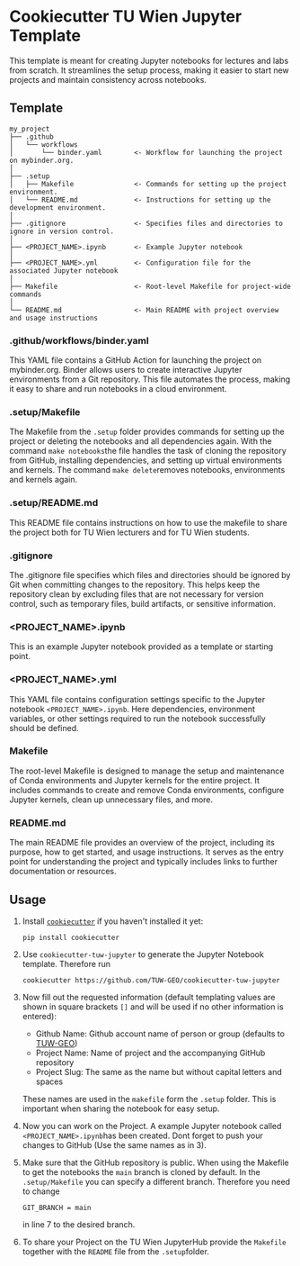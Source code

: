 # Cookiecutter TU Wien Jupyter Template

This template is meant for creating Jupyter notebooks for lectures and labs from scratch. It streamlines the setup process, making it easier to start new projects and maintain consistency across notebooks.

## Template

```
my_project
├── .github
│   └── workflows
│       └── binder.yaml        <- Workflow for launching the project on mybinder.org.
│
├── .setup
│   ├── Makefile               <- Commands for setting up the project environment.
│   └── README.md              <- Instructions for setting up the development environment.
│
├── .gitignore                 <- Specifies files and directories to ignore in version control.
│
├── <PROJECT_NAME>.ipynb       <- Example Jupyter notebook
│
├── <PROJECT_NAME>.yml         <- Configuration file for the associated Jupyter notebook
│
├── Makefile                   <- Root-level Makefile for project-wide commands
│
└── README.md                  <- Main README with project overview and usage instructions
```

### .github/workflows/binder.yaml

This YAML file contains a GitHub Action for launching the project on mybinder.org. Binder allows users to create interactive Jupyter environments from a Git repository. This file automates the process, making it easy to share and run notebooks in a cloud environment.

### .setup/Makefile

The Makefile from the `.setup` folder provides commands for setting up the project or deleting the notebooks and all dependencies again. With the command `make notebooks`the file handles the task of cloning the repository from GitHub, installing dependencies, and setting up virtual environments and kernels. The command `make delete`removes notebooks, environments and kernels again.

### .setup/README.md

This README file contains instructions on how to use the makefile to share the project both for TU Wien lecturers and for TU Wien students.

### .gitignore

The .gitignore file specifies which files and directories should be ignored by Git when committing changes to the repository. This helps keep the repository clean by excluding files that are not necessary for version control, such as temporary files, build artifacts, or sensitive information.

### <PROJECT_NAME>.ipynb

This is an example Jupyter notebook provided as a template or starting point.

### <PROJECT_NAME>.yml

This YAML file contains configuration settings specific to the Jupyter notebook `<PROJECT_NAME>.ipynb`. Here dependencies, environment variables, or other settings required to run the notebook successfully should be defined.

### Makefile

The root-level Makefile is designed to manage the setup and maintenance of Conda environments and Jupyter kernels for the entire project. It includes commands to create and remove Conda environments, configure Jupyter kernels, clean up unnecessary files, and more.

### README.md

The main README file provides an overview of the project, including its purpose, how to get started, and usage instructions. It serves as the entry point for understanding the project and typically includes links to further documentation or resources.

## Usage

1. Install [`cookiecutter`](https://cookiecutter.readthedocs.io/en/stable/index.html)
   if you haven't installed it yet:

   ```
   pip install cookiecutter
   ```

2. Use `cookiecutter-tuw-jupyter` to generate the Jupyter Notebook template. Therefore run

   ```
   cookiecutter https://github.com/TUW-GEO/cookiecutter-tuw-jupyter
   ```

3. Now fill out the requested information (default templating values are shown in square brackets `[]` and will be used if no other information is entered):
   - Github Name: Github account name of person or group (defaults to [TUW-GEO](https://github.com/TUW-GEO))
   - Project Name: Name of project and the accompanying GitHub repository
   - Project Slug: The same as the name but without capital letters and spaces
   
   These names are used in the `makefile` form the `.setup` folder. This is important when sharing the notebook for easy setup.

4. Now you can work on the Project. A example Jupyter notebook called `<PROJECT_NAME>.ipynb`has been created. Dont forget to push your changes to GitHub (Use the same names as in 3). 

5. Make sure that the GitHub repository is public. When using the Makefile to get the notebooks the `main` branch is cloned by default. In the `.setup/Makefile` you can specify a different branch. Therefore you need to change
    ```
    GIT_BRANCH = main
    ````
    in line 7 to the desired branch.

6. To share your Project on the TU Wien JupyterHub provide the `Makefile` together with the `README` file from the `.setup`folder.